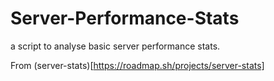 # Server-Performance-Stats
a script to analyse basic server performance stats.

From (server-stats)[https://roadmap.sh/projects/server-stats]
